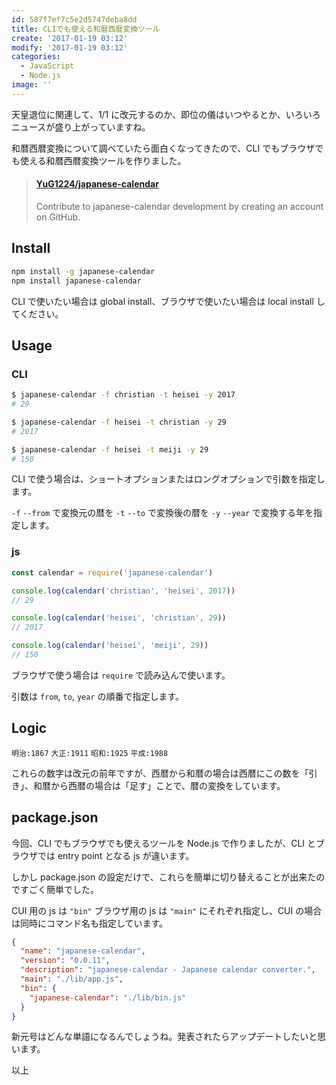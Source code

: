 ```yaml
---
id: 587f7ef7c5e2d5747deba8dd
title: CLIでも使える和暦西暦変換ツール
create: '2017-01-19 03:12'
modify: '2017-01-19 03:12'
categories:
  - JavaScript
  - Node.js
image: ''
---
```


天皇退位に関連して、1/1 に改元するのか、即位の儀はいつやるとか、いろいろニュースが盛り上がっていますね。

和暦西暦変換について調べていたら面白くなってきたので、CLI でもブラウザでも使える和暦西暦変換ツールを作りました。

<blockquote class="embedly-card" data-card-key="efc9713d77434ae8b88ef22dda0a91e8" data-card-controls="0" data-card-width="500" data-card-type="article" data-card-align="left"><h4><a href="https://github.com/YuG1224/japanese-calendar">YuG1224/japanese-calendar</a></h4><p>Contribute to japanese-calendar development by creating an account on GitHub.</p></blockquote>

<!-- more -->

## Install

```bash
npm install -g japanese-calendar
npm install japanese-calendar
```

CLI で使いたい場合は global install、ブラウザで使いたい場合は local install してください。

## Usage

### CLI

```bash
$ japanese-calendar -f christian -t heisei -y 2017
# 29

$ japanese-calendar -f heisei -t christian -y 29
# 2017

$ japanese-calendar -f heisei -t meiji -y 29
# 150
```

CLI で使う場合は、ショートオプションまたはロングオプションで引数を指定します。

`-f` `--from` で変換元の暦を `-t` `--to` で変換後の暦を `-y` `--year` で変換する年を指定します。

### js

```js
const calendar = require('japanese-calendar')

console.log(calendar('christian', 'heisei', 2017))
// 29

console.log(calendar('heisei', 'christian', 29))
// 2017

console.log(calendar('heisei', 'meiji', 29))
// 150
```

ブラウザで使う場合は `require` で読み込んで使います。

引数は `from`, `to`, `year` の順番で指定します。

## Logic

`明治:1867` `大正:1911` `昭和:1925` `平成:1988`

これらの数字は改元の前年ですが、西暦から和暦の場合は西暦にこの数を「引き」、和暦から西暦の場合は「足す」ことで、暦の変換をしています。

## package.json

今回、CLI でもブラウザでも使えるツールを Node.js で作りましたが、CLI とブラウザでは entry point となる js が違います。

しかし package.json の設定だけで、これらを簡単に切り替えることが出来たのですごく簡単でした。

CUI 用の js は `"bin"` ブラウザ用の js は `"main"` にそれぞれ指定し、CUI の場合は同時にコマンド名も指定しています。

```json
{
  "name": "japanese-calendar",
  "version": "0.0.11",
  "description": "japanese-calendar - Japanese calendar converter.",
  "main": "./lib/app.js",
  "bin": {
    "japanese-calendar": "./lib/bin.js"
  }
}
```

新元号はどんな単語になるんでしょうね。発表されたらアップデートしたいと思います。

以上
